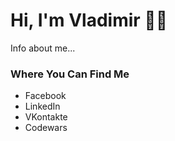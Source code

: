 <!DOCTYPE html>
<html lang="en">
<head>
    <meta charset="UTF-8">
    <meta http-equiv="X-UA-Compatible" content="IE=edge">
    <meta name="viewport" content="width=device-width, initial-scale=1.0">
</head>
<body>
    <h1>Hi, I'm Vladimir 👨‍💻</h1>
    <div>
      <p>Info about me...</p>
    </div>
    <div>
      <h3>Where You Can Find Me</h3>
      <ul>
        <li>Facebook</li>
        <li>LinkedIn</li>
        <li>VKontakte</li>
        <li>Codewars</li>
     </ul> 
    </div>
</body>
</html>
